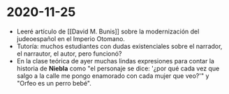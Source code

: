 # 2020-11-25

- Leeré artículo de [[David M. Bunis]] sobre la modernización del judeoespañol en el Imperio Otomano.
- Tutoría: muchos estudiantes con dudas existenciales sobre el narrador, el narrautor, el autor, pero funcionó?
- En la clase teórica de ayer muchas lindas expresiones para contar la historia de **Niebla** como "el personaje se dice: '¿por qué cada vez que salgo a la calle me pongo enamorado con cada mujer que veo?'" y "Orfeo es un perro bebé".

[//begin]: # "Autogenerated link references for markdown compatibility"
[david-m-bunis]: david-m-bunis "David M. Bunis"
[//end]: # "Autogenerated link references"